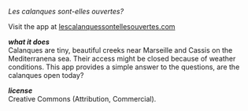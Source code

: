*Les calanques sont-elles ouvertes?*

Visit the app at [lescalanquessontellesouvertes.com](http://www.lescalanquessontellesouvertes.com)  

***what it does***  
Calanques are tiny, beautiful creeks near Marseille and Cassis on the Mediterranena sea. Their access might be closed because of weather conditions. This app provides a simple answer to the questions, are the calanques open today?

***license***  
Creative Commons (Attribution, Commercial).
